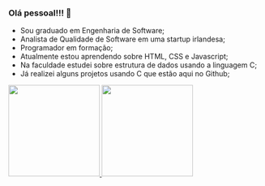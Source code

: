 ### Olá pessoal!!! 👋

- Sou graduado em Engenharia de Software;
- Analista de Qualidade de Software em uma startup irlandesa;
- Programador em formação;
- Atualmente estou aprendendo sobre HTML, CSS e Javascript;
- Na faculdade estudei sobre estrutura de dados usando a linguagem C;
- Já realizei alguns projetos usando C que estão aqui no Github;

<div>
  <a href="https://github.com/EduAvelar">
  <img height="180em" src="https://github-readme-stats.vercel.app/api?username=EduAvelar&show_icons=true&theme=prussian&include_all_commits=true&count_private=true"/>
  <img height="180em" src="https://github-readme-stats.vercel.app/api/top-langs/?username=EduAvelar&layout=compact&langs_count=7&theme=prussian"/>
</div>

<!--
- 🔭 I’m currently working on ...
- 🌱 I’m currently learning HTML, CSS, Javascript, C
- 👯 I’m looking to collaborate on ...
- 🤔 I’m looking for help with ...
- 💬 Ask me about ...
- 📫 How to reach me: ...
- 😄 Pronouns: ...
- ⚡ Fun fact: ...
-->
<!--criando um README para o perfil do github-->
